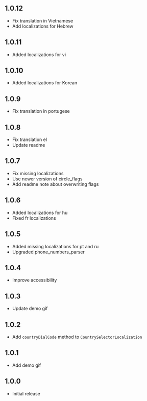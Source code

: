 ## 1.0.12
* Fix translation in Vietnamese
* Add localizations for Hebrew

## 1.0.11
* Added localizations for vi

## 1.0.10
* Added localizations for Korean

## 1.0.9
* Fix translation in portugese

## 1.0.8
* Fix translation el
* Update readme 

## 1.0.7
* Fix missing localizations
* Use newer version of circle_flags
* Add readme note about overwriting flags

## 1.0.6

* Added localizations for hu
* Fixed fr localizations

## 1.0.5

* Added missing localizations for pt and ru
* Upgraded phone_numbers_parser 

## 1.0.4

* Improve accessibility

## 1.0.3

* Update demo gif

## 1.0.2

* Add `countryDialCode` method to `CountrySelectorLocalization`

## 1.0.1

* Add demo gif

## 1.0.0

* Initial release

